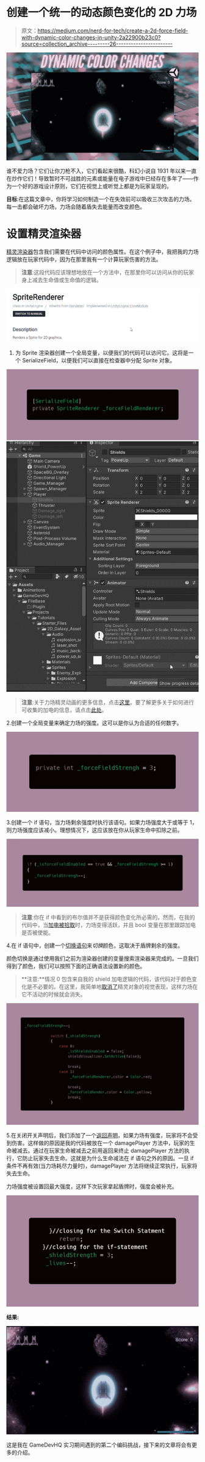 # 创建一个统一的动态颜色变化的 2D 力场

> 原文：<https://medium.com/nerd-for-tech/create-a-2d-force-field-with-dynamic-color-changes-in-unity-2a22900b23c0?source=collection_archive---------26----------------------->

![](img/c5135c5a76f69eef09ec396ee421c628.png)

谁不爱力场？它们让你刀枪不入，它们看起来很酷，科幻小说自 1931 年以来一直在炒作它们！导致暂时不可战胜的元素或能量在电子游戏中已经存在多年了——作为一个好的游戏设计原则，它们在视觉上或听觉上都是为玩家呈现的。

**目标**:在这篇文章中，你将学习如何制造一个在失效前可以吸收三次攻击的力场。每一击都会破坏力场，力场会随着盾失去能量而改变颜色。

# 设置精灵渲染器

[精灵渲染器](https://docs.unity3d.com/ScriptReference/SpriteRenderer.html)包含我们需要在代码中访问的颜色属性。在这个例子中，我把我的力场逻辑放在玩家代码中，因为在那里我有一个计算玩家伤害的方法。

> **注意**:这段代码应该理想地放在一个方法中，在那里你可以访问从你的玩家身上减去生命值或生命值的逻辑。

![](img/a3f42a3039ee18a9fbd07ae34e9e4ecc.png)

1.  为 Sprite 渲染器创建一个全局变量，以便我们的代码可以访问它。这将是一个 SerializeField，以便我们可以直接在检查器中分配 Sprite 对象。

![](img/590a5fc7a0613a65a83c87df3494413a.png)![](img/8a8d766cb3e718fe0921e3ee0fe34cdd.png)

> **注意**:关于力场精灵动画的更多信息，点击[这里](/codex/animating-a-sprite-with-unitys-animation-window-b049493f69a1)。要了解更多关于如何进行可收集的加电的信息，请点击[此处](https://levelup.gitconnected.com/adding-power-ups-e4af4ccbd7cb)。

2.创建一个全局变量来确定力场的强度。这可以是你认为合适的任何数字。

![](img/37adf1e6b451a09f37cd47894e0521d0.png)

3.创建一个 if 语句，当力场剩余强度时执行该语句。如果力场强度大于或等于 1，则力场强度应该减小。理想情况下，这应该放在你从玩家生命中扣除之前。

![](img/d355bf17c85f1abf1f9b75e4dccf8109.png)

> **注意**:你在 if 中看到的布尔值并不是获得颜色变化所必需的。然而，在我的代码中，当[加电被拾取](https://levelup.gitconnected.com/adding-power-ups-e4af4ccbd7cb)时，力场变得活跃，并且 bool 变量在那里跟踪加电是否被使能。

4.在 if 语句中，创建一个[切换语句](https://levelup.gitconnected.com/switch-statements-to-the-rescue-277cb924c312)来*切换*颜色，这取决于盾牌剩余的强度。

颜色切换是通过使用我们之前为渲染器创建的变量搜索渲染器来完成的。一旦我们得到了颜色，我们可以按照下面的正确语法设置新的颜色。

> **注意:**情况 0 包含来自我的 shield 加电逻辑的代码，该代码对于颜色变化是不必要的。在这里，我简单地[取消了](https://docs.unity3d.com/ScriptReference/GameObject.SetActive.html)精灵对象的视觉表现，这样力场在它不活动的时候就会消失。

![](img/594dbd72c46cd1c064771ef5b4481912.png)

5.在关闭开关声明后，我们添加了一个[返回声明](https://docs.microsoft.com/en-us/dotnet/csharp/language-reference/keywords/return#:~:text=return%20(C%23%20Reference)&text=The%20return%20statement%20terminates%20execution,return%20statement%20can%20be%20omitted.)，如果力场有强度，玩家将不会受到伤害。这样做的原因是我的代码被放在一个 damagePlayer 方法中，玩家的生命被减去。通过在玩家生命被减去之前用返回来终止 damagePlayer 方法的执行，它防止玩家失去生命。这就是为什么生命减法在 if 语句之外的原因。一旦 if 条件不再有效(当力场耗尽力量时)，damagePlayer 方法将继续正常执行，玩家将失去生命。

力场强度被设置回最大强度，这样下次玩家拿起盾牌时，强度会被补充。

![](img/05a5cc941f0890c182d1f77ea098a45f.png)

**结果:**

![](img/61aed17cc3975d982e02dc3ffcf9c672.png)

这是我在 GameDevHQ 实习期间遇到的第二个编码挑战，接下来的文章将会有更多的介绍。